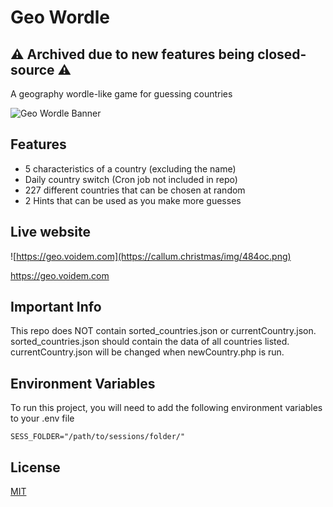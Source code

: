 
# Geo Wordle

## ⚠️ Archived due to new features being closed-source ⚠️

A geography wordle-like game for guessing countries

![Geo Wordle Banner](https://geo.voidem.com/geoWordleBanner.png)

## Features

- 5 characteristics of a country (excluding the name)
- Daily country switch (Cron job not included in repo)
- 227 different countries that can be chosen at random
- 2 Hints that can be used as you make more guesses

## Live website

![https://geo.voidem.com](https://callum.christmas/img/484oc.png)

https://geo.voidem.com
## Important Info

This repo does NOT contain sorted_countries.json or currentCountry.json. sorted_countries.json should contain the data of all countries listed. currentCountry.json will be changed when newCountry.php is run.

## Environment Variables

To run this project, you will need to add the following environment variables to your .env file

`SESS_FOLDER="/path/to/sessions/folder/"`


## License

[MIT](https://choosealicense.com/licenses/mit/)
